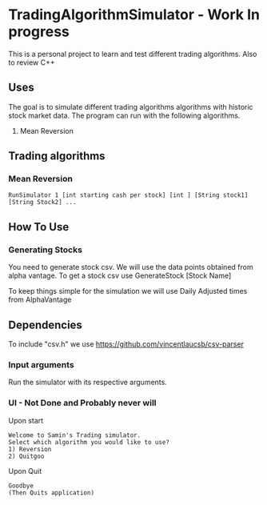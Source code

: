 
# TradingAlgorithmSimulator - Work In progress
This is a personal project to learn and test different trading algorithms. Also to review C++

## Uses
The goal is to simulate different trading algorithms algorithms with historic stock market data. The program can run with the following algorithms.

1. Mean Reversion

## Trading algorithms
### Mean Reversion
```
RunSimulator 1 [int starting cash per stock] [int ] [String stock1] [String Stock2] ...
```

## How To Use
### Generating Stocks
You need to generate stock csv. We will use the data points obtained from alpha vantage.
To get a stock csv use 
GenerateStock [Stock Name]

To keep things simple for the simulation we will use Daily Adjusted times from AlphaVantage

## Dependencies
To include "csv.h" we use https://github.com/vincentlaucsb/csv-parser

### Input arguments
Run the simulator with its respective arguments.
### UI - Not Done and Probably never will

Upon start
```
Welcome to Samin's Trading simulator.
Select which algorithm you would like to use?
1) Reversion
2) Quitgoo
```

Upon Quit
```
Goodbye
(Then Quits application)